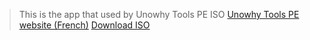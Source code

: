 > This is the app that used by Unowhy Tools PE ISO
[Unowhy Tools PE website (French)](https://sty1001.fr/unowhy-tools-pe/)
[Download ISO](https://hksty1001-my.sharepoint.com/:f:/g/personal/cloud_sty1001_cf/EtEQ5gpLEhpLgakfQ3Mj_fgBL9OAh3-tyuPry6SctGQU7w?e=nvUBjV)
